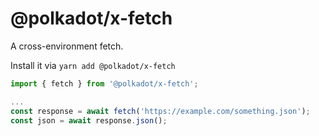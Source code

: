 # @polkadot/x-fetch

A cross-environment fetch.

Install it via `yarn add @polkadot/x-fetch`

```js
import { fetch } from '@polkadot/x-fetch';

...
const response = await fetch('https://example.com/something.json');
const json = await response.json();
```
